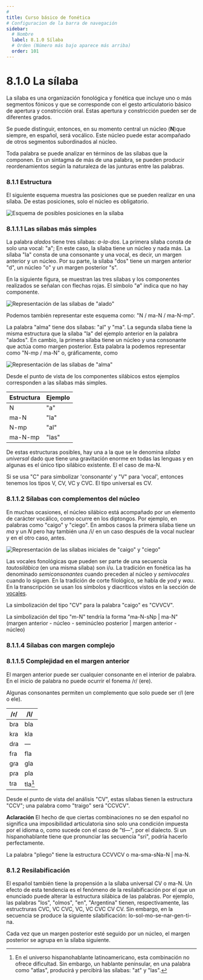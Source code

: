 ```yaml
---
# 
title: Curso básico de fonética
# Configuracion de la barra de navegación
sidebar:
  # Nombre
  label: 8.1.0 Sílaba
  # Orden (Número más bajo aparece más arriba)
  order: 101
---
```

# 8.1.0 La sílaba

La sílaba es una organización fonológica y fonética que incluye uno o más segmentos fónicos y que se corresponde con el gesto articulatorio básico de apertura y constricción oral. Estas apertura y constricción pueden ser de diferentes grados.

Se puede distinguir, entonces, en su momento central un núcleo (**N**)que siempre, en español, será vocálico. Este núcleo puede estar acompañado de otros segmentos subordinados al núcleo.

Toda palabra se puede analizar en términos de las sílabas que la componen. En un sintagma de más de una palabra, se pueden producir reordenamientos según la naturaleza de las junturas entre las palabras.

### 8.1.1 Estructura

El siguiente esquema muestra las posiciones que se pueden realizar en una sílaba. De estas posiciones, solo el núcleo es obligatorio.

![Esquema de posibles posiciones en la sílaba](/imagenes/esquema_silabico.png)

### 8.1.1.1 Las sílabas más simples

La palabra *alados* tiene tres sílabas: *a-la-dos*. La primera sílaba consta de solo una vocal: "a"; En este caso, la sílaba tiene un núcleo y nada más. La sílaba "la" consta de una consonante y una vocal, es decir, un margen anterior y un núcleo. Por su parte, la sílaba "dos" tiene un margen anterior "d", un núcleo "o" y un margen posterior "s".

En la siguiente figura, se muestran las tres sílabas y los componentes realizados se señalan con flechas rojas. El símbolo "ø" indica que no hay componente.

![Representación de las sílabas de "alado"](/imagenes/esq_sil_alados.png)

Podemos también representar este esquema como: "N / ma-N / ma-N-mp".

La palabra "alma" tiene dos sílabas: "al" y "ma". La segunda sílaba tiene la misma estructura que la sílaba "la" del ejemplo anterior en la palabra "alados". En cambio, la primera sílaba tiene un núcleo y una consonante que actúa como margen posterior. Esta palabra la podemos representar como "N-mp / ma-N" o, gráficamente, como

![Representación de las sílabas de "alma"](/imagenes/esq_sil_alma.png)

Desde el punto de vista de los componentes silábicos estos ejemplos corresponden a las sílabas más simples.

|Estructura|Ejemplo|
|-------|-------|
|N|"a"|
|ma-N|"la"|
|N-mp|"al"|
|ma-N-mp|"las"|

De estas estructuras posibles, hay una a la que se le denomina *sílaba universal* dado que tiene una gravitación enorme en todas las lenguas y en algunas es el único tipo silábico existente. El el caso de ma-N.

Si se usa "C" para simbolizar 'consonante' y "V" para 'vocal', entonces tenemos los tipos V, CV, VC y CVC. El tipo universal es CV.


### 8.1.1.2 Sílabas con complementos del núcleo

En muchas ocasiones, el núcleo silábico está acompañado por un elemento de carácter vocálico, como ocurre en los diptongos. Por ejemplo, en palabras como "caigo" y "ciego". En ambos casos la primera sílaba tiene un *ma* y un *N* pero hay también una /i/ en un caso después de la vocal nuclear y en el otro caso, antes.

![Representación de las sílabas iniciales de "caigo" y "ciego"](/imagenes/esq_sil_kai_sie.png)

Las vocales fonológicas que pueden ser parte de una secuencia *tautosilábica* (en una misma sílaba) son i/u. La tradición en fonética las ha denominado *semiconsonantes* cuando preceden al núcleo y *semivocales* cuando lo siguen. En la tradición de corte filológico, se habla de *yod* y *wau*. En la transcripción se usan los símbolos y diacríticos vistos en la sección de [vocales](/cursos/curso-b%C3%A1sico-de-fonetica/1_0_vocales_articulatoria/).

La simbolización del tipo "CV" para la palabra "caigo" es "CVVCV".

La simbolización del tipo "m-N" tendría la forma "ma-N-sNp | ma-N" (margen anterior - núcleo - seminúcleo posterior | margen anterior - núcleo)

### 8.1.1.4 Sílabas con margen complejo

### 8.1.1.5 Complejidad en el margen anterior

El margen anterior puede ser cualquier consonante en el interior de palabra. En el inicio de palabra no puede ocurrir el fonema /ɾ/ (ere).

Algunas consonantes permiten un complemento que solo puede ser ɾ/l (ere o ele).

|/ɾ/|/l/|
|----|----|
|bɾa|bla|
|kɾa|kla|
|dɾa|—|
|fɾa|fla|
|gɾa|gla|
|pɾa|pla|
|tɾa|tla[^1]|

[^1]: En el universo hispanohablante latinoamericano, esta combinación no ofrece dificultad. Sin embargo, un hablante peninsular, en una palabra como "atlas", producirá y percibirá las sílabas: "at" y "las".

Desde el punto de vista del análisis "CV", estas sílabas tienen la estructura "CCV"; una palabra como "traigo" será "CCVCV".

**Aclaración** El hecho de que ciertas combinaciones no se den español no significa una imposibilidad articulatoria sino solo una condición impuesta por el idioma o, como sucede con el caso de "tl—", por el dialecto. Si un hispanohablante tiene que pronunciar las secuencia "sri", podría hacerlo perfectamente.

La palabra "pliego" tiene la estructura CCVVCV o ma-sma-sNa-N | ma-N.

### 8.1.2 Resilabificación

El español también tiene la propensión a la sílaba universal CV o ma-N. Un efecto de esta tendencia es el fenómeno de la resilabificación por el que un enunciado puede alterar la estructura silábica de las palabras. Por ejemplo, las palabras "los", "olmos", "en", "Argentina" tienen, respectivamente, las estructruras CVC,  VC CVC, VC, VC CVC CV CV. Sin embargo, en la secuencia se produce la siguiente silabificación: lo-sol-mo-se-nar-gen-ti-na.

Cada vez que un margen posterior esté seguido por un núcleo, el margen posterior se agrupa en la sílaba siguiente.
